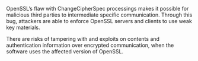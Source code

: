 
OpenSSL’s flaw with ChangeCipherSpec processings makes it possible for
malicious third parties to intermediate specific communication.
Through this bug, attackers are able to enforce OpenSSL servers and clients
to use weak key materials.

There are risks of tampering with and exploits on contents and authentication
information over encrypted communication, when the software uses
the affected version of OpenSSL.
